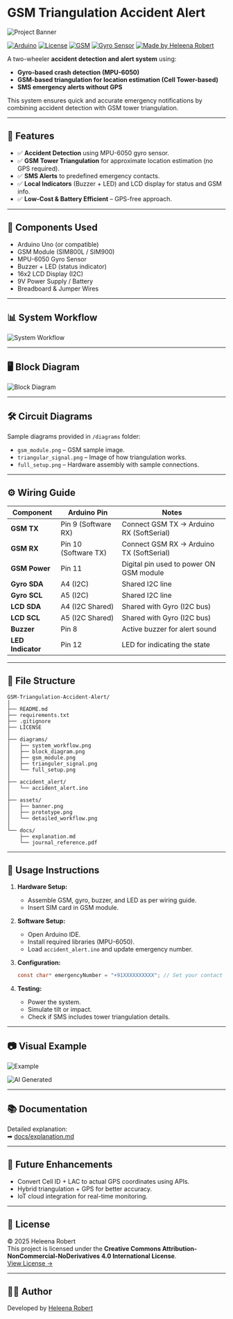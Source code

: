 # GSM Triangulation Accident Alert

![Project Banner](assets/banner.png)

[![Arduino](https://img.shields.io/badge/Arduino-Uno-blue?logo=arduino)](https://www.arduino.cc/)
[![License](https://img.shields.io/badge/License-MIT-green.svg)](LICENSE)
[![GSM](https://img.shields.io/badge/Module-GSM-orange)](GSM)
[![Gyro Sensor](https://img.shields.io/badge/Sensor-MPU6050-yellow)](Gryo)
[![Made by Heleena Robert](https://img.shields.io/badge/Made%20by-Heleena%20Robert-8A2BE2?style=flat-square)](https://github.com/HeleenaRobert)

A two-wheeler **accident detection and alert system** using:

- **Gyro-based crash detection (MPU-6050)**
- **GSM-based triangulation for location estimation (Cell Tower-based)**
- **SMS emergency alerts without GPS**

This system ensures quick and accurate emergency notifications by combining accident detection with GSM tower triangulation.

---

## 🚀 Features

- ✅ **Accident Detection** using MPU-6050 gyro sensor.
- ✅ **GSM Tower Triangulation** for approximate location estimation (no GPS required).
- ✅ **SMS Alerts** to predefined emergency contacts.
- ✅ **Local Indicators** (Buzzer + LED) and LCD display for status and GSM info.
- ✅ **Low-Cost & Battery Efficient** – GPS-free approach.

---

## 🔧 Components Used

- Arduino Uno (or compatible)
- GSM Module (SIM800L / SIM900)
- MPU-6050 Gyro Sensor
- Buzzer + LED (status indicator)
- 16x2 LCD Display (I2C)
- 9V Power Supply / Battery
- Breadboard & Jumper Wires

---

## 📊 System Workflow

![System Workflow](./diagrams/system_workflow.png)

---

## 🖥️ Block Diagram

![Block Diagram](./diagrams/block_diagram.png)

---

## 🛠️ Circuit Diagrams

Sample diagrams provided in `/diagrams` folder:

- `gsm_module.png` – GSM sample image.
- `triangular_signal.png` – Image of how triangulation works.
- `full_setup.png` – Hardware assembly with sample connections.

---

## ⚙️ Wiring Guide

| Component         | Arduino Pin           | Notes                                    |
| ----------------- | --------------------- | ---------------------------------------- |
| **GSM TX**        | Pin 9 (Software RX)   | Connect GSM TX → Arduino RX (SoftSerial) |
| **GSM RX**        | Pin 10 (Software TX)  | Connect GSM RX → Arduino TX (SoftSerial) |
| **GSM Power**     | Pin 11                | Digital pin used to power ON GSM module  |
| **Gyro SDA**      | A4 (I2C)              | Shared I2C line                          |
| **Gyro SCL**      | A5 (I2C)              | Shared I2C line                          |
| **LCD SDA**       | A4 (I2C Shared)       | Shared with Gyro (I2C bus)               |
| **LCD SCL**       | A5 (I2C Shared)       | Shared with Gyro (I2C bus)               |
| **Buzzer**        | Pin 8                 | Active buzzer for alert sound            |
| **LED Indicator** | Pin 12                | LED for indicating the state             |

---

## 📄 File Structure

```Folder-Structure
GSM-Triangulation-Accident-Alert/
│
├── README.md
├── requirements.txt
├── .gitignore
├── LICENSE
│
├── diagrams/
│   ├── system_workflow.png
│   ├── block_diagram.png
│   ├── gsm_module.png
│   ├── trianguler_signal.png
│   └── full_setup.png
│
├── accident_alert/
│   └── accident_alert.ino
│
├── assets/
│   ├── banner.png
│   ├── prototype.png
│   └── detailed_workflow.png
│
└── docs/
    ├── explanation.md
    └── journal_reference.pdf
```

---

## 🔌 Usage Instructions

1. **Hardware Setup:**
   - Assemble GSM, gyro, buzzer, and LED as per wiring guide.
   - Insert SIM card in GSM module.

2. **Software Setup:**
   - Open Arduino IDE.
   - Install required libraries (MPU-6050).
   - Load `accident_alert.ino` and update emergency number.

3. **Configuration:**

   ```c
   const char* emergencyNumber = "+91XXXXXXXXXX"; // Set your contact
   ```

4. **Testing:**
   - Power the system.
   - Simulate tilt or impact.
   - Check if SMS includes tower triangulation details.

---

## 📷 Visual Example

![Example](assets/prototype.png)

![AI Generated](https://img.shields.io/badge/AI%20Generated-%23CC5500?style=flat&logoColor=black&labelColor=CC5500&color=CC5500)

---

## 📚 Documentation

Detailed explanation:  
➡ [docs/explanation.md](./docs/explanation.md)

---

## 🔮 Future Enhancements

- Convert Cell ID + LAC to actual GPS coordinates using APIs.
- Hybrid triangulation + GPS for better accuracy.
- IoT cloud integration for real-time monitoring.

---

## 📜 License

© 2025 Heleena Robert  
This project is licensed under the **Creative Commons Attribution-NonCommercial-NoDerivatives 4.0 International License**.  
[View License →](https://creativecommons.org/licenses/by-nc-nd/4.0/)

---

## 👩‍💻 Author

Developed by [Heleena Robert](https://github.com/HeleenaRobert)
